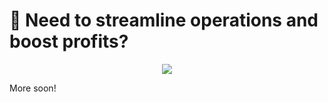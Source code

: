 # 🚀 Need to streamline operations and boost profits?



<div id="header" align="center">
  <img src="https://media4.giphy.com/media/v1.Y2lkPTc5MGI3NjExOHF1bWpidXo2N2lxOGllMnp1ZW03bDFwb3c1bjFsaXZxbnpmOXB1YiZlcD12MV9pbnRlcm5hbF9naWZfYnlfaWQmY3Q9Zw/9y9VAysIdewrm/giphy.webp"/>
</div>

More soon!
